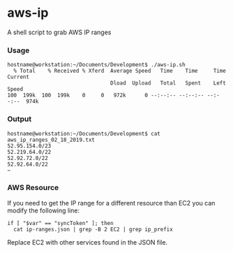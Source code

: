 # aws-ip
A shell script to grab AWS IP ranges

### Usage ###
```
hostname@workstation:~/Documents/Development$ ./aws-ip.sh 
  % Total    % Received % Xferd  Average Speed   Time    Time     Time  Current
                                 Dload  Upload   Total   Spent    Left  Speed
100  199k  100  199k    0     0   972k      0 --:--:-- --:--:-- --:--:--  974k
```
### Output ###
```
hostname@workstation:~/Documents/Development$ cat aws_ip_ranges_02_18_2019.txt
52.95.154.0/23
52.219.64.0/22
52.92.72.0/22
52.92.64.0/22
~
```
### AWS Resource ###
If you need to get the IP range for a different resource than EC2 you can modify the following line:
```
if [ "$var" == "syncToken" ]; then
  cat ip-ranges.json | grep -B 2 EC2 | grep ip_prefix
  ```
  Replace EC2 with other services found in the JSON file.
